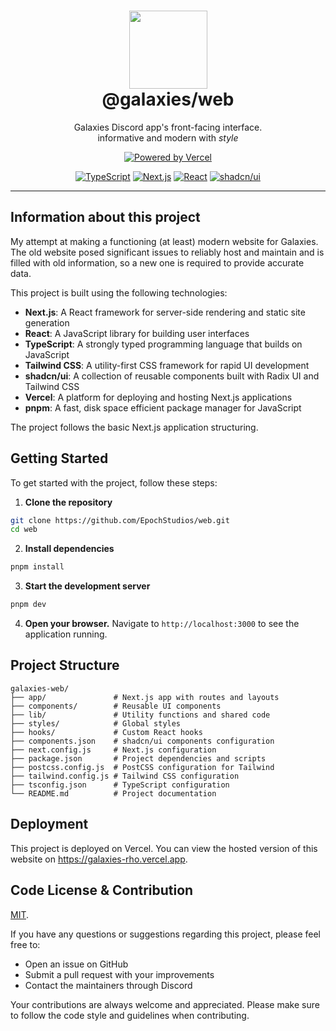 <h1 align="center"><img src='https://i.imgur.com/xyTgKVy.png' height='125'><br>@galaxies/web</br></h1>
<p align="center">Galaxies Discord app's front-facing interface.<br>informative and modern with <i>style</i></b>

<div align="center">

[![Powered by Vercel](https://img.shields.io/badge/Powered%20by-Vercel-000000?style=for-the-badge&logo=vercel&logoColor=white)](https://vercel.com?utm_source=galaxies&utm_campaign=oss)

[![TypeScript](https://img.shields.io/badge/TypeScript-007ACC?style=for-the-badge&logo=typescript&logoColor=white)](https://www.typescriptlang.org/)
[![Next.js](https://img.shields.io/badge/Next.js-000000?style=for-the-badge&logo=next.js&logoColor=white)](https://nextjs.org/)
[![React](https://img.shields.io/badge/React-61DAFB?style=for-the-badge&logo=react&logoColor=black)](https://reactjs.org/)
[![shadcn/ui](https://img.shields.io/badge/shadcn/ui-000000?style=for-the-badge&logo=shadcnui&logoColor=white)](https://ui.shadcn.com/)

</div>

---
## Information about this project

My attempt at making a functioning (at least) modern website for Galaxies. The old website posed significant issues to reliably host and maintain and is filled with old information, so a new one is required to provide accurate data.

This project is built using the following technologies:
- **Next.js**: A React framework for server-side rendering and static site generation
- **React**: A JavaScript library for building user interfaces
- **TypeScript**: A strongly typed programming language that builds on JavaScript
- **Tailwind CSS**: A utility-first CSS framework for rapid UI development
- **shadcn/ui**: A collection of reusable components built with Radix UI and Tailwind CSS
- **Vercel**: A platform for deploying and hosting Next.js applications
- **pnpm**: A fast, disk space efficient package manager for JavaScript

The project follows the basic Next.js application structuring.

## Getting Started

To get started with the project, follow these steps:

1. **Clone the repository**
  ```bash
  git clone https://github.com/EpochStudios/web.git
  cd web
  ```

2. **Install dependencies**
  ```bash
  pnpm install
  ```

3. **Start the development server**
  ```bash
  pnpm dev
  ```

4. **Open your browser.**
  Navigate to `http://localhost:3000` to see the application running.

## Project Structure

```
galaxies-web/
├── app/               # Next.js app with routes and layouts
├── components/        # Reusable UI components
├── lib/               # Utility functions and shared code
├── styles/            # Global styles
├── hooks/             # Custom React hooks
├── components.json    # shadcn/ui components configuration
├── next.config.js     # Next.js configuration
├── package.json       # Project dependencies and scripts
├── postcss.config.js  # PostCSS configuration for Tailwind
├── tailwind.config.js # Tailwind CSS configuration
├── tsconfig.json      # TypeScript configuration
└── README.md          # Project documentation
```

## Deployment

This project is deployed on Vercel. You can view the hosted version of this website on https://galaxies-rho.vercel.app.

## Code License & Contribution
[MIT](/LICENSE). 

If you have any questions or suggestions regarding this project, please feel free to:

- Open an issue on GitHub
- Submit a pull request with your improvements
- Contact the maintainers through Discord

Your contributions are always welcome and appreciated. Please make sure to follow the code style and guidelines when contributing.
